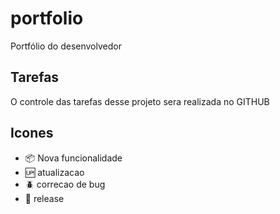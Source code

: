 # portfolio

Portfólio do desenvolvedor

## Tarefas

O controle das tarefas desse projeto sera realizada no GITHUB

## Icones

- :package: Nova funcionalidade
- :up: atualizacao
- :beetle: correcao de bug
- :checkered_flag: release

